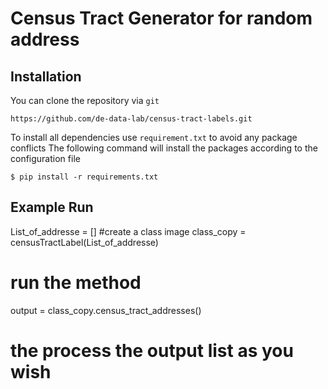 # Census Tract Generator for random address


## Installation
You can clone the repository via `git`
```
https://github.com/de-data-lab/census-tract-labels.git
```

To install all dependencies use ```requirement.txt``` to avoid any package conflicts
The following command will install the packages according to the configuration file
```
$ pip install -r requirements.txt
```

## Example Run
List_of_addresse = []
#create a class image
class_copy = censusTractLabel(List_of_addresse)
# run the method
output = class_copy.census_tract_addresses()
# the process the output list as you wish
```

